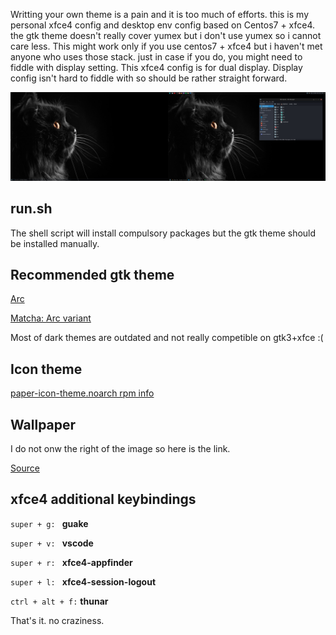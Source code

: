 Writting your own theme is a pain and it is too much of efforts. this is my personal xfce4 config and desktop env config based on Centos7 + xfce4. the gtk theme doesn't really cover yumex but i don't use yumex so i cannot care less. 
This might work only if you use centos7 + xfce4 but i haven't met anyone who uses those stack. just in case if you do, you might need to fiddle with display setting. This xfce4 config is for dual display. Display config isn't hard to fiddle with so should be rather straight forward.

![screenshot](/Screenshot_2018-12-10_18-42-44.png "screenshot")


## run.sh

The shell script will install compulsory packages but the gtk theme should be installed manually. 


## Recommended gtk theme

[Arc](https://github.com/horst3180/Arc-theme)

[Matcha: Arc variant](https://github.com/vinceliuice/matcha) 

Most of dark themes are outdated and not really competible on gtk3+xfce :(

## Icon theme

[paper-icon-theme.noarch rpm info](https://www.rpmfind.net/linux/RPM/epel/7/ppc64le/Packages/p/paper-icon-theme-1.4.0-2.el7.noarch.html)


## Wallpaper 

I do not onw the right of the image so here is the link. 

[Source](https://wpblink.com/wallpaper-578703)

## xfce4 additional keybindings

`super + g: ` **guake** 

`super + v: ` **vscode**

`super + r: ` **xfce4-appfinder**

`super + l: ` **xfce4-session-logout**

`ctrl + alt + f:` **thunar**

That's it. no craziness. 
